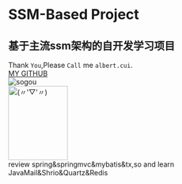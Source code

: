 SSM-Based Project
=====
基于主流ssm架构的自开发学习项目
----
  Thank `You`,Please `Call` me `albert.cui`.<br>
  [MY GITHUB](https://github.com/lycui7 "go")<br>
  ![sogou](http://hbimg.b0.upaiyun.com/b06ff24feef5842248f7b5fb8821e195b7a481371bb14-uv8d3d_fw236 "(〃'▽'〃) ")<br>
  <img src="http://b-ssl.duitang.com/uploads/item/201801/27/20180127203113_NZSs8.jpeg" width="120" height="150" alt="(〃'▽'〃)"/><br>
review spring&amp;springmvc&amp;mybatis&amp;tx,so and learn JavaMail&amp;Shrio&amp;Quartz&amp;Redis

